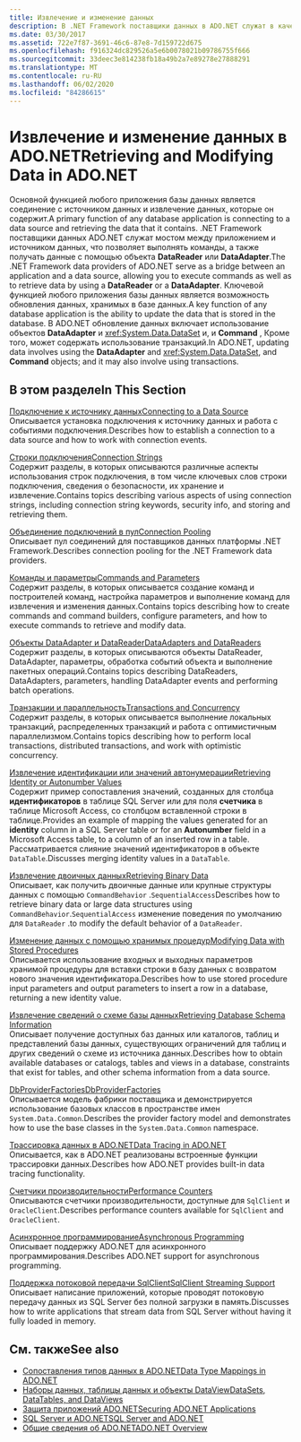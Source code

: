 ```yaml
---
title: Извлечение и изменение данных
description: В .NET Framework поставщики данных в ADO.NET служат в качестве моста между приложением и источником данных для чтения и обновления данных.
ms.date: 03/30/2017
ms.assetid: 722e7f87-3691-46c6-87e8-7d159722d675
ms.openlocfilehash: f916324dc829526a5e6b0078021b09786755f666
ms.sourcegitcommit: 33deec3e814238fb18a49b2a7e89278e27888291
ms.translationtype: MT
ms.contentlocale: ru-RU
ms.lasthandoff: 06/02/2020
ms.locfileid: "84286615"
---
```

# <a name="retrieving-and-modifying-data-in-adonet"></a><span data-ttu-id="1370f-103">Извлечение и изменение данных в ADO.NET</span><span class="sxs-lookup"><span data-stu-id="1370f-103">Retrieving and Modifying Data in ADO.NET</span></span>
<span data-ttu-id="1370f-104">Основной функцией любого приложения базы данных является соединение с источником данных и извлечение данных, которые он содержит.</span><span class="sxs-lookup"><span data-stu-id="1370f-104">A primary function of any database application is connecting to a data source and retrieving the data that it contains.</span></span> <span data-ttu-id="1370f-105">.NET Framework поставщики данных ADO.NET служат мостом между приложением и источником данных, что позволяет выполнять команды, а также получать данные с помощью объекта **DataReader** или **DataAdapter**.</span><span class="sxs-lookup"><span data-stu-id="1370f-105">The .NET Framework data providers of ADO.NET serve as a bridge between an application and a data source, allowing you to execute commands as well as to retrieve data by using a **DataReader** or a **DataAdapter**.</span></span> <span data-ttu-id="1370f-106">Ключевой функцией любого приложения базы данных является возможность обновления данных, хранимых в базе данных.</span><span class="sxs-lookup"><span data-stu-id="1370f-106">A key function of any database application is the ability to update the data that is stored in the database.</span></span> <span data-ttu-id="1370f-107">В ADO.NET обновление данных включает использование объектов **DataAdapter** и <xref:System.Data.DataSet> и, и **Command** , Кроме того, может содержать использование транзакций.</span><span class="sxs-lookup"><span data-stu-id="1370f-107">In ADO.NET, updating data involves using the **DataAdapter** and <xref:System.Data.DataSet>, and **Command** objects; and it may also involve using transactions.</span></span>  
  
## <a name="in-this-section"></a><span data-ttu-id="1370f-108">В этом разделе</span><span class="sxs-lookup"><span data-stu-id="1370f-108">In This Section</span></span>  
 [<span data-ttu-id="1370f-109">Подключение к источнику данных</span><span class="sxs-lookup"><span data-stu-id="1370f-109">Connecting to a Data Source</span></span>](connecting-to-a-data-source.md)  
 <span data-ttu-id="1370f-110">Описывается установка подключения к источнику данных и работа с событиями подключения.</span><span class="sxs-lookup"><span data-stu-id="1370f-110">Describes how to establish a connection to a data source and how to work with connection events.</span></span>  
  
 [<span data-ttu-id="1370f-111">Строки подключения</span><span class="sxs-lookup"><span data-stu-id="1370f-111">Connection Strings</span></span>](connection-strings.md)  
 <span data-ttu-id="1370f-112">Содержит разделы, в которых описываются различные аспекты использования строк подключения, в том числе ключевых слов строки подключения, сведения о безопасности, их хранение и извлечение.</span><span class="sxs-lookup"><span data-stu-id="1370f-112">Contains topics describing various aspects of using connection strings, including connection string keywords, security info, and storing and retrieving them.</span></span>  
  
 [<span data-ttu-id="1370f-113">Объединение подключений в пул</span><span class="sxs-lookup"><span data-stu-id="1370f-113">Connection Pooling</span></span>](connection-pooling.md)  
 <span data-ttu-id="1370f-114">Описывает пул соединений для поставщиков данных платформы .NET Framework.</span><span class="sxs-lookup"><span data-stu-id="1370f-114">Describes connection pooling for the .NET Framework data providers.</span></span>  
  
 [<span data-ttu-id="1370f-115">Команды и параметры</span><span class="sxs-lookup"><span data-stu-id="1370f-115">Commands and Parameters</span></span>](commands-and-parameters.md)  
 <span data-ttu-id="1370f-116">Содержит разделы, в которых описывается создание команд и построителей команд, настройка параметров и выполнение команд для извлечения и изменения данных.</span><span class="sxs-lookup"><span data-stu-id="1370f-116">Contains topics describing how to create commands and command builders, configure parameters, and how to execute commands to retrieve and modify data.</span></span>  
  
 [<span data-ttu-id="1370f-117">Объекты DataAdapter и DataReader</span><span class="sxs-lookup"><span data-stu-id="1370f-117">DataAdapters and DataReaders</span></span>](dataadapters-and-datareaders.md)  
 <span data-ttu-id="1370f-118">Содержит разделы, в которых описываются объекты DataReader, DataAdapter, параметры, обработка событий объекта и выполнение пакетных операций.</span><span class="sxs-lookup"><span data-stu-id="1370f-118">Contains topics describing DataReaders, DataAdapters, parameters, handling DataAdapter events and performing batch operations.</span></span>  
  
 [<span data-ttu-id="1370f-119">Транзакции и параллельность</span><span class="sxs-lookup"><span data-stu-id="1370f-119">Transactions and Concurrency</span></span>](transactions-and-concurrency.md)  
 <span data-ttu-id="1370f-120">Содержит разделы, в которых описывается выполнение локальных транзакций, распределенных транзакций и работа с оптимистичным параллелизмом.</span><span class="sxs-lookup"><span data-stu-id="1370f-120">Contains topics describing how to perform local transactions, distributed transactions, and work with optimistic concurrency.</span></span>  
  
 [<span data-ttu-id="1370f-121">Извлечение идентификации или значений автонумерации</span><span class="sxs-lookup"><span data-stu-id="1370f-121">Retrieving Identity or Autonumber Values</span></span>](retrieving-identity-or-autonumber-values.md)  
 <span data-ttu-id="1370f-122">Содержит пример сопоставления значений, созданных для столбца **идентификаторов** в таблице SQL Server или для поля **счетчика** в таблице Microsoft Access, со столбцом вставленной строки в таблице.</span><span class="sxs-lookup"><span data-stu-id="1370f-122">Provides an example of mapping the values generated for an **identity** column in a SQL Server table or for an **Autonumber** field in a Microsoft Access table, to a column of an inserted row in a table.</span></span> <span data-ttu-id="1370f-123">Рассматривается слияние значений идентификаторов в объекте `DataTable`.</span><span class="sxs-lookup"><span data-stu-id="1370f-123">Discusses merging identity values in a `DataTable`.</span></span>  
  
 [<span data-ttu-id="1370f-124">Извлечение двоичных данных</span><span class="sxs-lookup"><span data-stu-id="1370f-124">Retrieving Binary Data</span></span>](retrieving-binary-data.md)  
 <span data-ttu-id="1370f-125">Описывает, как получить двоичные данные или крупные структуры данных с помощью `CommandBehavior` .`SequentialAccess`</span><span class="sxs-lookup"><span data-stu-id="1370f-125">Describes how to retrieve binary data or large data structures using `CommandBehavior`.`SequentialAccess`</span></span> <span data-ttu-id="1370f-126">изменение поведения по умолчанию для `DataReader` .</span><span class="sxs-lookup"><span data-stu-id="1370f-126">to modify the default behavior of a `DataReader`.</span></span>  
  
 [<span data-ttu-id="1370f-127">Изменение данных с помощью хранимых процедур</span><span class="sxs-lookup"><span data-stu-id="1370f-127">Modifying Data with Stored Procedures</span></span>](modifying-data-with-stored-procedures.md)  
 <span data-ttu-id="1370f-128">Описывается использование входных и выходных параметров хранимой процедуры для вставки строки в базу данных с возвратом нового значения идентификатора.</span><span class="sxs-lookup"><span data-stu-id="1370f-128">Describes how to use stored procedure input parameters and output parameters to insert a row in a database, returning a new identity value.</span></span>  
  
 [<span data-ttu-id="1370f-129">Извлечение сведений о схеме базы данных</span><span class="sxs-lookup"><span data-stu-id="1370f-129">Retrieving Database Schema Information</span></span>](retrieving-database-schema-information.md)  
 <span data-ttu-id="1370f-130">Описывает получение доступных баз данных или каталогов, таблиц и представлений базы данных, существующих ограничений для таблиц и других сведений о схеме из источника данных.</span><span class="sxs-lookup"><span data-stu-id="1370f-130">Describes how to obtain available databases or catalogs, tables and views in a database, constraints that exist for tables, and other schema information from a data source.</span></span>  
  
 [<span data-ttu-id="1370f-131">DbProviderFactories</span><span class="sxs-lookup"><span data-stu-id="1370f-131">DbProviderFactories</span></span>](dbproviderfactories.md)  
 <span data-ttu-id="1370f-132">Описывается модель фабрики поставщика и демонстрируется использование базовых классов в пространстве имен `System.Data.Common`.</span><span class="sxs-lookup"><span data-stu-id="1370f-132">Describes the provider factory model and demonstrates how to use the base classes in the `System.Data.Common` namespace.</span></span>  
  
 [<span data-ttu-id="1370f-133">Трассировка данных в ADO.NET</span><span class="sxs-lookup"><span data-stu-id="1370f-133">Data Tracing in ADO.NET</span></span>](data-tracing.md)  
 <span data-ttu-id="1370f-134">Описывается, как в ADO.NET реализованы встроенные функции трассировки данных.</span><span class="sxs-lookup"><span data-stu-id="1370f-134">Describes how ADO.NET provides built-in data tracing functionality.</span></span>  
  
 [<span data-ttu-id="1370f-135">Счетчики производительности</span><span class="sxs-lookup"><span data-stu-id="1370f-135">Performance Counters</span></span>](performance-counters.md)  
 <span data-ttu-id="1370f-136">Описываются счетчики производительности, доступные для `SqlClient` и `OracleClient`.</span><span class="sxs-lookup"><span data-stu-id="1370f-136">Describes performance counters available for `SqlClient` and `OracleClient`.</span></span>  
  
 [<span data-ttu-id="1370f-137">Асинхронное программирование</span><span class="sxs-lookup"><span data-stu-id="1370f-137">Asynchronous Programming</span></span>](asynchronous-programming.md)  
 <span data-ttu-id="1370f-138">Описывает поддержку ADO.NET для асинхронного программирования.</span><span class="sxs-lookup"><span data-stu-id="1370f-138">Describes ADO.NET support for asynchronous programming.</span></span>  
  
 [<span data-ttu-id="1370f-139">Поддержка потоковой передачи SqlClient</span><span class="sxs-lookup"><span data-stu-id="1370f-139">SqlClient Streaming Support</span></span>](sqlclient-streaming-support.md)  
 <span data-ttu-id="1370f-140">Описывает написание приложений, которые проводят потоковую передачу данных из SQL Server без полной загрузки в память.</span><span class="sxs-lookup"><span data-stu-id="1370f-140">Discusses how to write applications that stream data from SQL Server without having it fully loaded in memory.</span></span>  
  
## <a name="see-also"></a><span data-ttu-id="1370f-141">См. также</span><span class="sxs-lookup"><span data-stu-id="1370f-141">See also</span></span>

- [<span data-ttu-id="1370f-142">Сопоставления типов данных в ADO.NET</span><span class="sxs-lookup"><span data-stu-id="1370f-142">Data Type Mappings in ADO.NET</span></span>](data-type-mappings-in-ado-net.md)
- [<span data-ttu-id="1370f-143">Наборы данных, таблицы данных и объекты DataView</span><span class="sxs-lookup"><span data-stu-id="1370f-143">DataSets, DataTables, and DataViews</span></span>](./dataset-datatable-dataview/index.md)
- [<span data-ttu-id="1370f-144">Защита приложений ADO.NET</span><span class="sxs-lookup"><span data-stu-id="1370f-144">Securing ADO.NET Applications</span></span>](securing-ado-net-applications.md)
- [<span data-ttu-id="1370f-145">SQL Server и ADO.NET</span><span class="sxs-lookup"><span data-stu-id="1370f-145">SQL Server and ADO.NET</span></span>](./sql/index.md)
- [<span data-ttu-id="1370f-146">Общие сведения об ADO.NET</span><span class="sxs-lookup"><span data-stu-id="1370f-146">ADO.NET Overview</span></span>](ado-net-overview.md)
